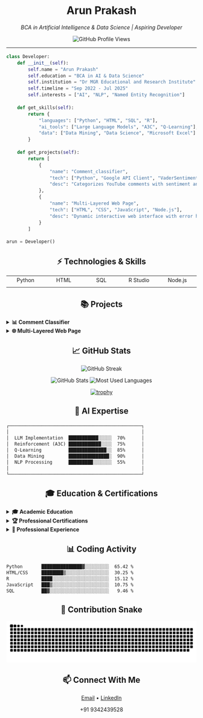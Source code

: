 <!-- GitHub README.md for 023b with embedded workflow information -->

<div align="center">
  <h1>Arun Prakash</h1>
  <p><i>BCA in Artificial Intelligence & Data Science | Aspiring Developer</i></p>
  
  ![GitHub Profile Views](https://komarev.com/ghpvc/?username=023b&color=blueviolet&style=flat-square)
  
  <hr>
</div>

```python
class Developer:
    def __init__(self):
        self.name = "Arun Prakash"
        self.education = "BCA in AI & Data Science"
        self.institution = "Dr MGR Educational and Research Institute"
        self.timeline = "Sep 2022 - Jul 2025"
        self.interests = ["AI", "NLP", "Named Entity Recognition"]
        
    def get_skills(self):
        return {
            "languages": ["Python", "HTML", "SQL", "R"],
            "ai_tools": ["Large Language Models", "A3C", "Q-Learning"],
            "data": ["Data Mining", "Data Science", "Microsoft Excel"]
        }
        
    def get_projects(self):
        return [
            {
                "name": "Comment_classifier",
                "tech": ["Python", "Google API Client", "VaderSentiment"],
                "desc": "Categorizes YouTube comments with sentiment analysis"
            },
            {
                "name": "Multi-Layered Web Page",
                "tech": ["HTML", "CSS", "JavaScript", "Node.js"],
                "desc": "Dynamic interactive web interface with error handling"
            }
        ]

arun = Developer()
```

<div align="center">
  <h2>⚡ Technologies & Skills</h2>
</div>

<table>
  <tr>
    <td align="center" width="96">
      <div style="height: 24px">Python</div>
    </td>
    <td align="center" width="96">
      <div style="height: 24px">HTML</div>
    </td>
    <td align="center" width="96">
      <div style="height: 24px">SQL</div>
    </td>
    <td align="center" width="96">
      <div style="height: 24px">R Studio</div>
    </td>
    <td align="center" width="96">
      <div style="height: 24px">Node.js</div>
    </td>
  </tr>
</table>

<div align="center">
  <h2>📚 Projects</h2>
</div>

<details>
<summary><b>📊 Comment Classifier</b></summary>
<br>
<p>Python program that uses Google API Client and VaderSentiment to analyze and categorize YouTube comments by sentiment, providing overall percentages of positive, negative, and neutral comments.</p>

```python
# Example sentiment analysis with VaderSentiment
from vaderSentiment.vaderSentiment import SentimentIntensityAnalyzer
from googleapiclient.discovery import build

def analyze_comments(video_id, api_key):
    # Setup YouTube API
    youtube = build('youtube', 'v3', developerKey=api_key)
    
    # Get comments
    comments = youtube.commentThreads().list(
        part="snippet",
        videoId=video_id,
        maxResults=100
    ).execute()
    
    # Analyze sentiment
    analyzer = SentimentIntensityAnalyzer()
    results = {'positive': 0, 'negative': 0, 'neutral': 0}
    
    for item in comments['items']:
        comment = item['snippet']['topLevelComment']['snippet']['textDisplay']
        score = analyzer.polarity_scores(comment)
        
        if score['compound'] >= 0.05:
            results['positive'] += 1
        elif score['compound'] <= -0.05:
            results['negative'] += 1
        else:
            results['neutral'] += 1
    
    return results
```
</details>

<details>
<summary><b>🌐 Multi-Layered Web Page</b></summary>
<br>
<p>A dynamic web application that leverages HTML, CSS, and JavaScript to create an interactive user interface, with Node.js integration for robust error handling and backend functionality.</p>

```javascript
// Example error handling in Node.js
const express = require('express');
const app = express();

app.use(express.static('public'));

// Error handling middleware
app.use((err, req, res, next) => {
  console.error(err.stack);
  res.status(500).send({
    status: 500,
    message: 'Internal Server Error',
    error: process.env.NODE_ENV === 'production' ? null : err.message
  });
});

app.listen(3000, () => {
  console.log('Server running on port 3000');
});
```
</details>

<div align="center">
  <h2>📈 GitHub Stats</h2>
</div>

<p align="center">
  <img src="https://github-readme-streak-stats.herokuapp.com/?user=023b&theme=tokyonight" alt="GitHub Streak" />
</p>

<p align="center">
  <img src="https://github-readme-stats.vercel.app/api?username=023b&show_icons=true&count_private=true&theme=tokyonight&hide_border=true" alt="GitHub Stats" width="400"/>
  <img src="https://github-readme-stats.vercel.app/api/top-langs/?username=023b&layout=compact&theme=tokyonight&hide_border=true" alt="Most Used Languages" width="400"/>
</p>

<div align="center">
  <a href="https://github.com/023b">
    <img src="https://github-profile-trophy.vercel.app/?username=023b&theme=tokyonight&no-frame=true&column=7" alt="trophy">
  </a>
</div>

<div align="center">
  <h2>🧠 AI Expertise</h2>
</div>

```text
┌─────────────────────────────────────────────────┐
│                                                 │
│  LLM Implementation  ███████████░░░░░  70%      │
│  Reinforcement (A3C) ████████████░░░░  75%      │
│  Q-Learning          ██████████████░░  85%      │
│  Data Mining         ███████████████░  90%      │
│  NLP Processing      █████████░░░░░░░  55%      │
│                                                 │
└─────────────────────────────────────────────────┘
```

<div align="center">
  <h2>🎓 Education & Certifications</h2>
</div>

<details>
<summary><b>🎓 Academic Education</b></summary>
<br>

```css
/* Education */
.degree {
  institution: "Dr MGR Educational and Research Institute";
  program: "BCA (AI & DS)";
  duration: "Sep 2022 - Jul 2025";
  focus: "Artificial Intelligence, Data Science, Programming";
}
```
</details>

<details>
<summary><b>🏆 Professional Certifications</b></summary>
<br>

#### Great Learning
- Data Mining
- AI with Python
- Data Science with Python

#### IBM
- Introduction to Python

#### Udemy
- Artificial Intelligence A-Z (2023)
</details>

<details>
<summary><b>💼 Professional Experience</b></summary>
<br>

#### Pantech Solutions
- **Role**: AI Intern
- **Duration**: 2023
- **Responsibilities**: Worked on AI implementation projects utilizing Python and machine learning frameworks
</details>

<div align="center">
  <h2>📊 Coding Activity</h2>
</div>

```text
Python       ███████████████▓░░░░░░░░░  65.42 % 
HTML/CSS     ████████▒░░░░░░░░░░░░░░░░  30.25 % 
R            ████░░░░░░░░░░░░░░░░░░░░░  15.12 % 
JavaScript   ███▒░░░░░░░░░░░░░░░░░░░░░  10.75 % 
SQL          ██▓░░░░░░░░░░░░░░░░░░░░░░   9.46 % 
```

<div align="center">
  <h2>🐍 Contribution Snake</h2>
  <img src="https://raw.githubusercontent.com/platane/snk/output/github-contribution-grid-snake.svg" alt="Snake animation" />
</div>

<div align="center">
  <h2>📫 Connect With Me</h2>
  
  <a href="mailto:arunsabapathi@outlook.com">Email</a> •
  <a href="https://www.linkedin.com/in/arun-prakash-s-739881230/">LinkedIn</a>
  
  <p>+91 9342439528</p>
</div>

<!-- 
FOR SNAKE ANIMATION:
The snake animation shown above is provided by a third-party service. 
If you want your own personalized snake animation, you can:

1. Fork the repository: https://github.com/platane/snk
2. Go to the Actions tab in your forked repository
3. Enable GitHub Actions
4. Run the workflow manually
5. Then, update the snake animation URL in this README to point to your own repository's output

For example, replace the URL with:
https://raw.githubusercontent.com/YOUR_USERNAME/snk/output/github-contribution-grid-snake.svg

This will create a snake animation based on your own GitHub contribution graph.
-->
